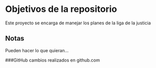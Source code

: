 # Objetivos de la repositorio

Este proyecto se encarga de manejar los planes de la liga de la justicia


## Notas
Pueden hacer lo que quieran...



###GitHub
cambios realizados en github.com 
